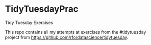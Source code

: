 # TidyTuesdayPrac

Tidy Tuesday Exercises

This repo contains all my attempts at exercises from the #tidytuesday project from https://github.com/rfordatascience/tidytuesday. 
